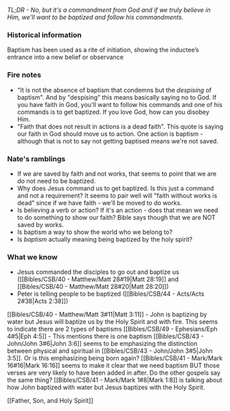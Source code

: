 *TL;DR - No, but it's a commandment from God and if we truly believe in Him, we'll want to be baptized and follow his commandments.*

### Historical information
Baptism has been used as a rite of initiation, showing the inductee’s entrance into a new belief or observance

### Fire notes
- "It is not the absence of baptism that condemns but the *despising* of baptism". And by "despising" this means basically saying no to God. If you have faith in God, you'll want to follow his commands and one of his commands is to get baptized. If you love God, how can you disobey Him.
- "Faith that does not result in actions is a dead faith". This quote is saying our faith in God should move us to action. One action is baptism - although that is not to say not getting baptised means we're not saved.


### Nate's ramblings
- If we are saved by faith and not works, that seems to point that we are do not need to be baptized. 
- Why does Jesus command us to get baptized. Is this just a command and not a requirement? It seems to pair well will "faith without works is dead" since if we have faith - we'll be moved to do works.
- Is believing a verb or action? If it's an action - does that mean we need to do something to show our faith? Bible says though that we are NOT saved by works.
- Is baptism a way to show the world who we belong to?
- Is *baptism* actually meaning being baptized by the holy spirit?

### What we know
- Jesus commanded the disciples to go out and baptize us ([[Bibles/CSB/40 - Matthew/Matt 28#19|Matt 28:19]] and [[Bibles/CSB/40 - Matthew/Matt 28#20|Matt 28:20]])
- Peter is telling people to be baptized ([[Bibles/CSB/44 - Acts/Acts 2#38|Acts 2:38]])

[[Bibles/CSB/40 - Matthew/Matt 3#11|Matt 3:11]] - John is baptizing by water but Jesus will baptize us by the Holy Spirit and with fire. This seems to indicate there are 2 types of baptisms
[[Bibles/CSB/49 - Ephesians/Eph 4#5|Eph 4:5]] - This mentions there is one baptism
[[Bibles/CSB/43 - John/John 3#6|John 3:6]] seems to be emphasizing the distinction between physical and spiritual in [[Bibles/CSB/43 - John/John 3#5|John 3:5]]. Or is this emphasizing being born again?
[[Bibles/CSB/41 - Mark/Mark 16#16|Mark 16:16]] seems to make it clear that we need baptism BUT those verses are very likely to have been added in after. Do the other gospels say the same thing?
[[Bibles/CSB/41 - Mark/Mark 1#8|Mark 1:8]] is talking about how John baptized with water but Jesus baptizes with the Holy Spirit.

[[Father, Son, and Holy Spirit]]